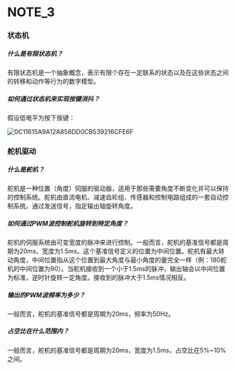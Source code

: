 # NOTE_3

### 状态机

##### 什么是有限状态机？

​        有限状态机是一个抽象概念，表示有限个存在一定联系的状态以及在这些状态之间的转移和动作等行为的数字模型。

##### 如何通过状态机来实现按键消抖？

假设低电平为按下按键：

![0C11615A9A12A858DD0CB539216CFE6F](C:\Users\PC\Desktop\0C11615A9A12A858DD0CB539216CFE6F.png)

### 舵机驱动

##### 什么是舵机？

舵机是一种位置（角度）伺服的驱动器，适用于那些需要角度不断变化并可以保持的控制系统。舵机由直流电机、减速齿轮组、传感器和控制电路组成的一套自动控制系统。通过发送信号，指定输出轴旋转角度。

##### 如何通过PWM波控制舵机旋转到特定角度？

舵机的伺服系统由可变宽度的脉冲来进行控制。一般而言，舵机的基准信号都是周期为20ms，宽度为1.5ms。这个基准信号定义的位置为中间位置。舵机有最大转动角度，中间位置指从这个位置到最大角度与最小角度的量完全一样（例：180舵机的中间位置为90）。当舵机接收到一个小于1.5ms的脉冲，输出轴会以中间位置为标准，逆时针旋转一定角度。接收到的脉冲大于1.5ms情况相反。

##### 输出的PWM波频率为多少？

一般而言，舵机的基准信号都是周期为20ms，频率为50Hz。

##### 占空比在什么范围内？

一般而言，舵机的基准信号都是周期为20ms，宽度为1.5ms，占空比在5%~10%之间。